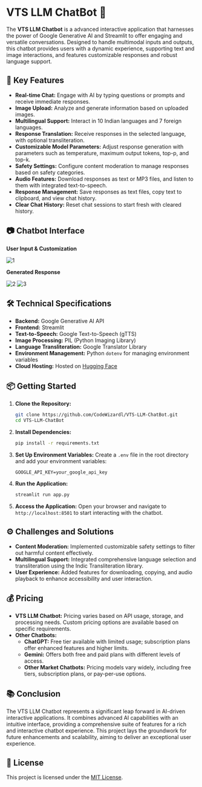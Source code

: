 # VTS LLM ChatBot 🤖

The **VTS LLM Chatbot** is a advanced interactive application that harnesses the power of Google Generative AI and Streamlit to offer engaging and versatile conversations. Designed to handle multimodal inputs and outputs, this chatbot provides users with a dynamic experience, supporting text and image interactions, and features customizable responses and robust language support.

## 🚀 Key Features

- **Real-time Chat:** Engage with AI by typing questions or prompts and receive immediate responses.
- **Image Upload:** Analyze and generate information based on uploaded images.
- **Multilingual Support:** Interact in 10 Indian languages and 7 foreign languages.
- **Response Translation:** Receive responses in the selected language, with optional transliteration.
- **Customizable Model Parameters:** Adjust response generation with parameters such as temperature, maximum output tokens, top-p, and top-k.
- **Safety Settings:** Configure content moderation to manage responses based on safety categories.
- **Audio Features:** Download responses as text or MP3 files, and listen to them with integrated text-to-speech.
- **Response Management:** Save responses as text files, copy text to clipboard, and view chat history.
- **Clear Chat History:** Reset chat sessions to start fresh with cleared history.

## 📷 Chatbot Interface
**User Input & Customization**

![1](https://github.com/user-attachments/assets/f48aff5b-9de7-4df5-9757-538f3d426553)

**Generated Response**

![2](https://github.com/user-attachments/assets/bc6fa76f-e6ec-4a32-9770-269f18f976e4)
![3](https://github.com/user-attachments/assets/c7f0b2ad-b55f-42a3-b61a-1a75606356c4)


## 🛠 Technical Specifications

- **Backend:** Google Generative AI API
- **Frontend:** Streamlit
- **Text-to-Speech:** Google Text-to-Speech (gTTS)
- **Image Processing:** PIL (Python Imaging Library)
- **Language Transliteration:** Google Translator Library
- **Environment Management:** Python `dotenv` for managing environment variables
- **Cloud Hosting:** Hosted on [Hugging Face](https://huggingface.co/spaces/AnkitKrishna/VTS-LLM-ChatBot)

## 📦 Getting Started

1. **Clone the Repository:**
   ```bash
   git clone https://github.com/CodeWizardl/VTS-LLM-ChatBot.git
   cd VTS-LLM-ChatBot
   ```

2. **Install Dependencies:**
   ```bash
   pip install -r requirements.txt
   ```

3. **Set Up Environment Variables:**
   Create a `.env` file in the root directory and add your environment variables:
   ```
   GOOGLE_API_KEY=your_google_api_key
   ```

4. **Run the Application:**
   ```bash
   streamlit run app.py
   ```

5. **Access the Application:**
   Open your browser and navigate to `http://localhost:8501` to start interacting with the chatbot.

## ⚙️ Challenges and Solutions

- **Content Moderation:** Implemented customizable safety settings to filter out harmful content effectively.
- **Multilingual Support:** Integrated comprehensive language selection and transliteration using the Indic Transliteration library.
- **User Experience:** Added features for downloading, copying, and audio playback to enhance accessibility and user interaction.

## 💰 Pricing

- **VTS LLM Chatbot:** Pricing varies based on API usage, storage, and processing needs. Custom pricing options are available based on specific requirements.
- **Other Chatbots:**
  - **ChatGPT:** Free tier available with limited usage; subscription plans offer enhanced features and higher limits.
  - **Gemini:** Offers both free and paid plans with different levels of access.
  - **Other Market Chatbots:** Pricing models vary widely, including free tiers, subscription plans, or pay-per-use options.

## 📚 Conclusion

The VTS LLM Chatbot represents a significant leap forward in AI-driven interactive applications. It combines advanced AI capabilities with an intuitive interface, providing a comprehensive suite of features for a rich and interactive chatbot experience. This project lays the groundwork for future enhancements and scalability, aiming to deliver an exceptional user experience.

## 📄 License

This project is licensed under the [MIT License](LICENSE).
